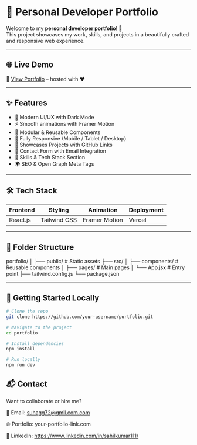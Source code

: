 # 🚀 Personal Developer Portfolio


Welcome to my **personal developer portfolio**! 🎉  
This project showcases my work, skills, and projects in a beautifully crafted and responsive web experience.

---

## 🌐 Live Demo

🔗 [View Portfolio](https://your-portfolio-link.com) – hosted with ❤️

---


## ✨ Features

- 🌙 Modern UI/UX with Dark Mode
- ⚡ Smooth animations with Framer Motion
- 🧩 Modular & Reusable Components
- 📱 Fully Responsive (Mobile / Tablet / Desktop)
- 📂 Showcases Projects with GitHub Links
- 📧 Contact Form with Email Integration
- 🧠 Skills & Tech Stack Section
- 🌍 SEO & Open Graph Meta Tags

---

## 🛠️ Tech Stack

| Frontend  | Styling       | Animation     | Deployment |
|-----------|---------------|---------------|------------|
| React.js  | Tailwind CSS  | Framer Motion | Vercel     |

---

## 📁 Folder Structure

portfolio/
│
├── public/ # Static assets
├── src/
│ ├── components/ # Reusable components
│ ├── pages/ # Main pages
│ └── App.jsx # Entry point
├── tailwind.config.js
└── package.json


---

## 🚀 Getting Started Locally

```bash
# Clone the repo
git clone https://github.com/your-username/portfolio.git

# Navigate to the project
cd portfolio

# Install dependencies
npm install

# Run locally
npm run dev
```

## 📬 Contact
Want to collaborate or hire me?

📧 Email: suhagg72@gmil.com.com

🌐 Portfolio: your-portfolio-link.com

💼 LinkedIn: https://www.linkedin.com/in/sahilkumar111/

